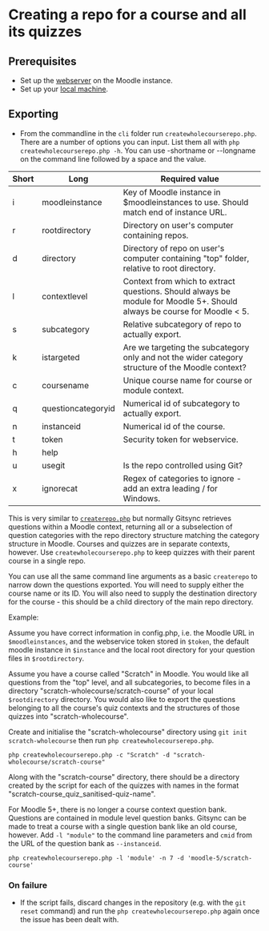# Creating a repo for a course and all its quizzes

## Prerequisites
- Set up the [webserver](webservicesetup.md) on the Moodle instance.
- Set up your [local machine](localsetup.md).

## Exporting
- From the commandline in the `cli` folder run `createwholecourserepo.php`. There are a number of options you can input. List them all with `php createwholecourserepo.php -h`. You can use -shortname or --longname on the command line followed by a space and the value.

|Short|Long|Required value|
|-|-|-|
|i|moodleinstance|Key of Moodle instance in $moodleinstances to use. Should match end of instance URL.|
|r|rootdirectory|Directory on user's computer containing repos.|
|d|directory|Directory of repo on user's computer containing "top" folder, relative to root directory.|
|l|contextlevel|Context from which to extract questions. Should always be module for Moodle 5+. Should always be course for Moodle < 5.|
|s|subcategory|Relative subcategory of repo to actually export.|
|k|istargeted|Are we targeting the subcategory only and not the wider category structure of the Moodle context?
|c|coursename|Unique course name for course or module context.
|q|questioncategoryid|Numerical id of subcategory to actually export.
|n|instanceid|Numerical id of the course.
|t|token|Security token for webservice.
|h|help|
|u|usegit|Is the repo controlled using Git?
|x|ignorecat|Regex of categories to ignore - add an extra leading / for Windows.

This is very similar to [`createrepo.php`](createrepo.md) but normally Gitsync retrieves questions within a Moodle context, returning all or a subselection of question categories with the repo directory structure matching the category structure in Moodle. Courses and quizzes are in separate contexts, however. Use `createwholecourserepo.php` to keep quizzes with their parent course in a single repo.

You can use all the same command line arguments as a basic `createrepo` to narrow down the questions exported. You will need to supply either the course name or its ID. You will also need to supply the destination directory for the course - this should be a child directory of the main repo directory.

Example:

Assume you have correct information in config.php, i.e. the Moodle URL in `$moodleinstances`, and the webservice token stored in `$token`, the default moodle instance in `$instance` and the local root directory for your question files in `$rootdirectory`.

Assume you have a course called "Scratch" in Moodle. You would like all questions from the "top" level, and all subcategories, to become files in a directory "scratch-wholecourse/scratch-course" of your local `$rootdirectory` directory. You would also like to export the questions belonging to all the course's quiz contexts and the structures of those quizzes into "scratch-wholecourse".  

Create and initialise the "scratch-wholecourse" directory using `git init scratch-wholecourse` then run `php createwholecourserepo.php`.

`php createwholecourserepo.php -c "Scratch" -d "scratch-wholecourse/scratch-course" `

Along with the "scratch-course" directory, there should be a directory created by the script for each of the quizzes with names in the format "scratch-course_quiz_sanitised-quiz-name".

For Moodle 5+, there is no longer a course context question bank. Questions are contained in module level question banks. Gitsync can be made to treat a course with a single question bank like an old course, however. Add `-l "module"` to the command line parameters and `cmid` from the URL of the question bank as `--instanceid`.

`php createwholecourserepo.php -l 'module' -n 7 -d 'moodle-5/scratch-course'`

### On failure

- If the script fails, discard changes in the repository (e.g. with the `git reset` command) and run the `php createwholecourserepo.php` again once the issue has been dealt with.